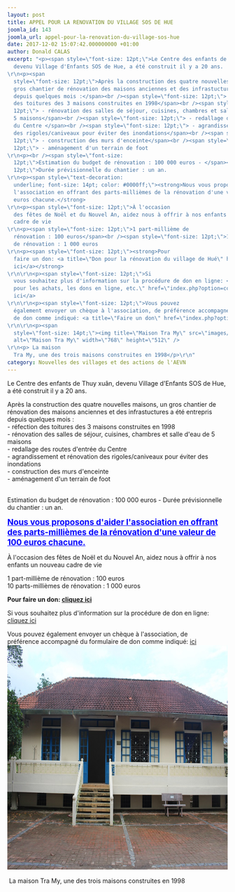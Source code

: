 ```yaml
---
layout: post
title: APPEL POUR LA RENOVATION DU VILLAGE SOS DE HUE
joomla_id: 143
joomla_url: appel-pour-la-renovation-du-village-sos-hue
date: 2017-12-02 15:07:42.000000000 +01:00
author: Donald CALAS
excerpt: "<p><span style=\"font-size: 12pt;\">Le Centre des enfants de Thuy xuân,
  devenu Village d'Enfants SOS de Hue, a été construit il y a 20 ans. 
\r\n<p><span
  style=\"font-size: 12pt;\">Après la construction des quatre nouvelles maisons, un
  gros chantier de rénovation des maisons anciennes et des infrastuctures a été entrepris
  depuis quelques mois :</span><br /><span style=\"font-size: 12pt;\"> - réfection
  des toitures des 3 maisons construites en 1998</span><br /><span style=\"font-size:
  12pt;\"> - rénovation des salles de séjour, cuisines, chambres et salle d'eau de
  5 maisons</span><br /><span style=\"font-size: 12pt;\"> - redallage des routes d'entrée
  du Centre </span><br /><span style=\"font-size: 12pt;\"> - agrandissement et rénovation
  des rigoles/caniveaux pour éviter des inondations</span><br /><span style=\"font-size:
  12pt;\"> - construction des murs d'enceinte</span><br /><span style=\"font-size:
  12pt;\"> - aménagement d'un terrain de foot 
\r\n<p><br /><span style=\"font-size:
  12pt;\">Estimation du budget de rénovation : 100 000 euros - </span><span style=\"font-size:
  12pt;\">Durée prévisionnelle du chantier : un an.
\r\n<p><span style=\"text-decoration:
  underline; font-size: 14pt; color: #0000ff;\"><strong>Nous vous proposons d'aider
  l'association en offrant des parts-millièmes de la rénovation d'une valeur de 100
  euros chacune.</strong>
\r\n<p><span style=\"font-size: 12pt;\">À l'occasion
  des fêtes de Noël et du Nouvel An, aidez nous à offrir à nos enfants un nouveau
  cadre de vie
\r\n<p><span style=\"font-size: 12pt;\">1 part-millième de
  rénovation : 100 euros</span><br /><span style=\"font-size: 12pt;\">10 parts-millièmes
  de rénovation : 1 000 euros
\r\n<p><span style=\"font-size: 12pt;\"><strong>Pour
  faire un don: <a title=\"Don pour la rénovation du village de Hué\" href=\"index.php?option=com_virtuemart&amp;view=productdetails&amp;virtuemart_product_id=51&amp;virtuemart_category_id=4&amp;lang=fr\">cliquez
  ici</a></strong>
\r\n\r\n<p><span style=\"font-size: 12pt;\">Si
  vous souhaitez plus d'information sur la procédure de don en ligne: <a title=\"Procédure
  pour les achats, les dons en ligne, etc.\" href=\"index.php?option=com_content&amp;view=article&amp;id=119\">cliquez
  ici</a>
\r\n\r\n<p><span style=\"font-size: 12pt;\">Vous pouvez
  également envoyer un chèque à l'association, de préférence accompagné du formulaire
  de don comme indiqué: <a title=\"Faire un don\" href=\"index.php?option=com_content&amp;view=article&amp;id=12\">ici</a>
\r\n\r\n<p><span
  style=\"font-size: 14pt;\"><img title=\"Maison Tra My\" src=\"images/photos-articles/nouvelles_villages/appel_renovation/maison_tra_my.jpg\"
  alt=\"Maison Tra My\" width=\"768\" height=\"512\" />
\r\n<p> La maison
  Tra My, une des trois maisons construites en 1998</p>\r\n"
category: Nouvelles des villages et des actions de l'AEVN
---
```

<p>Le Centre des enfants de Thuy xuân, devenu Village d'Enfants SOS de Hue, a été construit il y a 20 ans. 

<p>Après la construction des quatre nouvelles maisons, un gros chantier de rénovation des maisons anciennes et des infrastuctures a été entrepris depuis quelques mois :</span><br /> - réfection des toitures des 3 maisons construites en 1998</span><br /> - rénovation des salles de séjour, cuisines, chambres et salle d'eau de 5 maisons</span><br /> - redallage des routes d'entrée du Centre </span><br /> - agrandissement et rénovation des rigoles/caniveaux pour éviter des inondations</span><br /> - construction des murs d'enceinte</span><br /> - aménagement d'un terrain de foot 

<p><br />Estimation du budget de rénovation : 100 000 euros - </span>Durée prévisionnelle du chantier : un an.

<p><span style="text-decoration: underline; font-size: 14pt; color: #0000ff;"><strong>Nous vous proposons d'aider l'association en offrant des parts-millièmes de la rénovation d'une valeur de 100 euros chacune.</strong>

<p>À l'occasion des fêtes de Noël et du Nouvel An, aidez nous à offrir à nos enfants un nouveau cadre de vie

<p>1 part-millième de rénovation : 100 euros</span><br />10 parts-millièmes de rénovation : 1 000 euros

<p><strong>Pour faire un don: <a title="Don pour la rénovation du village de Hué" href="index.php?option=com_virtuemart&amp;view=productdetails&amp;virtuemart_product_id=51&amp;virtuemart_category_id=4&amp;lang=fr">cliquez ici</a></strong>


<p>Si vous souhaitez plus d'information sur la procédure de don en ligne: <a title="Procédure pour les achats, les dons en ligne, etc." href="index.php?option=com_content&amp;view=article&amp;id=119">cliquez ici</a>


<p>Vous pouvez également envoyer un chèque à l'association, de préférence accompagné du formulaire de don comme indiqué: <a title="Faire un don" href="index.php?option=com_content&amp;view=article&amp;id=12">ici</a>


<img title="Maison Tra My" src="/assets/images/photos-articles/nouvelles_villages/appel_renovation/maison_tra_my.jpg" alt="Maison Tra My" width="768" height="512" />

<p> La maison Tra My, une des trois maisons construites en 1998</p>

